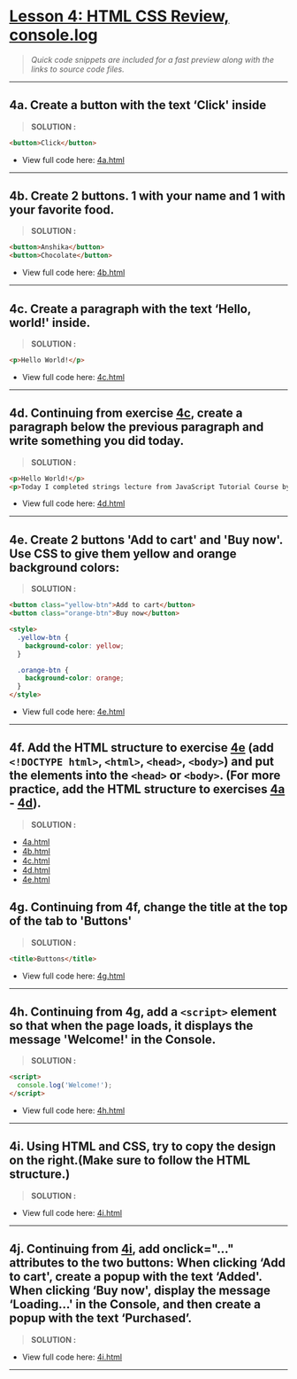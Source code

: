 # [Lesson 4: HTML CSS Review, console.log](https://youtu.be/EerdGm-ehJQ?t=6656)

> *Quick code snippets are included for a fast preview along with the links to source code files.*

---

## 4a. Create a button with the text ‘Click' inside

> **SOLUTION :**

```html
<button>Click</button>
```

+ View full code here: [4a.html](4a.html)

---

## 4b. Create 2 buttons. 1 with your name and 1 with your favorite food.

> **SOLUTION :**

```html
<button>Anshika</button>
<button>Chocolate</button>
```

+ View full code here: [4b.html](4b.html)

---

## 4c. Create a paragraph with the text ‘Hello, world!' inside.

> **SOLUTION :**

```html
<p>Hello World!</p>
```

+ View full code here: [4c.html](4c.html)

---

## 4d. Continuing from exercise [4c](#4c-create-a-paragraph-with-the-text-hello-world-inside), create a paragraph below the previous paragraph and write something you did today.

> **SOLUTION :**

```html
<p>Hello World!</p>
<p>Today I completed strings lecture from JavaScript Tutorial Course by SuperSimpleDev.</p>
```

+ View full code here: [4d.html](4d.html)

---
  
## 4e. Create 2 buttons 'Add to cart' and 'Buy now'. Use CSS to give them yellow and orange background colors:

> **SOLUTION :**

```html
<button class="yellow-btn">Add to cart</button>
<button class="orange-btn">Buy now</button>

<style>
  .yellow-btn {
    background-color: yellow;
  }

  .orange-btn {
    background-color: orange;
  }
</style>
```
+ View full code here: [4e.html](4e.html)

---

## 4f. Add the HTML structure to exercise [4e](4e.html) (add `<!DOCTYPE html>`, `<html>`, `<head>`, `<body>`) and put the elements into the `<head>` or `<body>`. (For more practice, add the HTML structure to exercises [4a](4a.html) - [4d](4d.html)).

> **SOLUTION :**

+ [4a.html](4a.html)
+ [4b.html](4b.html)
+ [4c.html](4c.html)
+ [4d.html](4d.html)
+ [4e.html](4e.html)

## 4g. Continuing from 4f, change the title at the top of the tab to 'Buttons'

> **SOLUTION :**

```html
<title>Buttons</title>
```

+ View full code here: [4g.html](4g.html)

---

## 4h. Continuing from 4g, add a `<script>` element so that when the page loads, it displays the message 'Welcome!' in the Console.

> **SOLUTION :**

```html
<script>
  console.log('Welcome!');
</script>
```
+ View full code here: [4h.html](4h.html)

---

## 4i. Using HTML and CSS, try to copy the design on the right.(Make sure to follow the HTML structure.)

> **SOLUTION :**

+ View full code here: [4i.html](4i.html)

---

## 4j. Continuing from [4i](4i.html), add onclick="..." attributes to the two buttons: When clicking ‘Add to cart', create a popup with the text ‘Added'. When clicking ‘Buy now', display the message ‘Loading...' in the Console, and then create a popup with the text ‘Purchased’.

> **SOLUTION :**

+ View full code here: [4i.html](4i.html)

---
